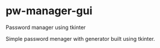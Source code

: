 # pw-manager-gui
Password manager using tkinter

Simple password menager with generator built using tkinter.

